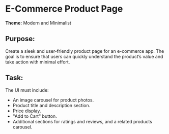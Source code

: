 # E-Commerce Product Page

**Theme:** Modern and Minimalist

## Purpose:
Create a sleek and user-friendly product page for an e-commerce app. The goal is to ensure that users can quickly understand the product’s value and take action with minimal effort.

## Task:
The UI must include:
- An image carousel for product photos.
- Product title and description section.
- Price display.
- "Add to Cart" button.
- Additional sections for ratings and reviews, and a related products carousel.
